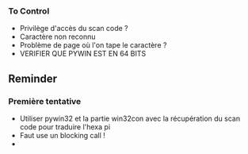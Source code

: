 ### To Control
  - Privilège d'accès du scan code ?
  - Caractère non reconnu
  - Problème de page où l'on tape le caractère ? 
  - VERIFIER QUE PYWIN EST EN 64 BITS
  
## Reminder
### Première tentative
 - Utiliser pywin32 et la partie win32con avec la récupération du scan code pour traduire l'hexa pi
 - Faut use un blocking call !
 - 
